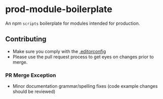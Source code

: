 # prod-module-boilerplate
An npm `scripts` boilerplate for modules intended for production.


## Contributing

* Make sure you comply with the [.editorconfig](http://editorconfig.org/)
* Please use the pull request process to get eyes on changes prior to merge.

### PR Merge Exception

* Minor documentation grammar/spelling fixes (code example changes should be reviewed)
